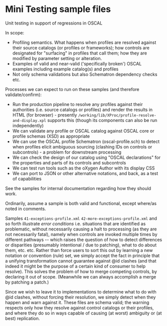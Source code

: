 # Mini Testing sample files

Unit testing in support of regressions in OSCAL

In scope:

* Profiling semantics. What happens when profiles are resolved against their source catalogs (or profiles or frameworks); how controls are designated for "surfacing" in profiles that call them; how they are modified by parameter setting or alteration.
* Examples of valid and near-valid ('specifically broken') OSCAL examples including example catalog(s) and profiles
* Not only schema validations but also Schematron dependency checks etc.

Processes we can expect to run on these samples (and therefore validate/confirm):

* Run the production pipeline to resolve any profiles against their authorities (i.e. source catalogs or profiles) and render the results in HTML (for browser) - presently `/working/lib/XProc/profile-resolve-and-display.xpl` supports this (though its components can also be run independently)
* We can validate any profile or OSCAL catalog against OSCAL core or profile schemas (XSD) as appropriate
* We can use the OSCAL profile Schematron (oscal-profile.sch) to detect when profiles elicit ambiguous sourcing (clashing IDs on controls or subcontrols) - a problem for downstream processing
* We can check the design of our catalog using "OSCAL declarations" for the properties and parts of its controls and subcontrols
* We can test run tools such as the oXygen Author with its display CSS
* We can port to JSON or other alternative notations, and back, as a test of capabilities

See the samples for internal documentation regarding how they should work.

Ordinarily, assume a sample is both valid and functional, except where/as noted in comments.

Samples `41-exceptions-profile.xml` `42-more-exceptions-profile.xml` and so forth illustrate *error conditions* i.e. situations that are identified as problematic, without necessarily causing a halt to processing (as they are not necessarily fatal), namely when controls are invoked multiple times by different pathways -- which raises the question of how to detect differences or disparities (presumably intentional / due to patching), what to do about them, etc. etc. Rather than force users to sort this out by learning a new notation or convention (rule) set, we simply accept the fact in principle that a unifying transformation cannot guarantee against @id clashes (and that indeed it might be the purpose of a certain kind of consumer to help resolve). This solves the problem of how to merge competing controls, by declaring it out of scope. (Meanwhile we can always accomplish a merge by patching a patch.)

Since we wish to leave it to implementations to determine what to do with @id clashes, without forcing their resolution, we simply detect when they happen and warn against it. These files are schema valid; the warning respects only how they resolve against control catalogs or their profiles, and where they do so in ways capable of causing (at worst) ambiguity or (at best) replication.


